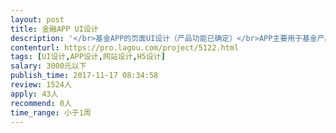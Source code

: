 ```yaml
---                
layout: post       
title: 金融APP UI设计           
description: '</br>基金APP的页面UI设计（产品功能已确定）</br>APP主要用于基金产品的交易，以及内容消息的发布</br>希望页面排版更加美观、实用，符合用户需求</br>'     
contenturl: https://pro.lagou.com/project/5122.html      
tags: [UI设计,APP设计,网站设计,H5设计]            
salary: 3000元以下          
publish_time: 2017-11-17 08:34:58         
review: 1524人                   
apply: 43人                   
recommend: 0人                   
time_range: 小于1周              
---                 
```

